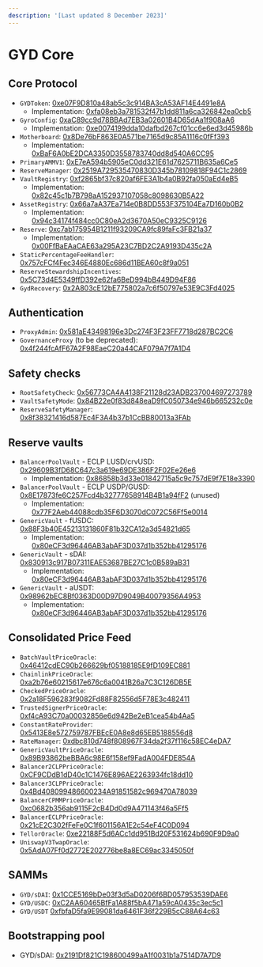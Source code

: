 ```yaml
---
description: '[Last updated 8 December 2023]'
---
```


# GYD Core

## Core Protocol

* `GYDToken`: [0xe07F9D810a48ab5c3c914BA3cA53AF14E4491e8A](https://etherscan.io/address/0xe07F9D810a48ab5c3c914BA3cA53AF14E4491e8A)
  * Implementation: [0xfa08eb3a781532f47b1dd811a6ca326842ea0cb5](https://etherscan.io/address/0xfa08eb3a781532f47b1dd811a6ca326842ea0cb5)
* `GyroConfig`: [0xaC89cc9d78BBAd7EB3a02601B4D65dAa1f908aA6](https://etherscan.io/address/0xaC89cc9d78BBAd7EB3a02601B4D65dAa1f908aA6)
  * Implementation: [0xe0074199dda10dafbd267cf01cc6e6ed3d45986b](https://etherscan.io/address/0xe0074199dda10dafbd267cf01cc6e6ed3d45986b)
* `Motherboard`: [0x8De76bF863E0A571be7165d9c85A1116c0fFf393](https://etherscan.io/address/0x8De76bF863E0A571be7165d9c85A1116c0fFf393)
  * Implementation: [0xBaF6A0bE2DCA3350D3558783740dd8d540A6CC95](https://etherscan.io/address/0xBaF6A0bE2DCA3350D3558783740dd8d540A6CC95)
* `PrimaryAMMV1`: [0xE7eA594b5905eC0dd321E61d7625711B635a6Ce5](https://etherscan.io/address/0xE7eA594b5905eC0dd321E61d7625711B635a6Ce5)
* `ReserveManager`: [0x2519A729535470830D345b78109818F94C1c2869](https://etherscan.io/address/0x2519A729535470830D345b78109818F94C1c2869)
* `VaultRegistry`: [0xf2865bf37c820af6FE3A1b4a0B92fa050aEd4eB5](https://etherscan.io/address/0xf2865bf37c820af6FE3A1b4a0B92fa050aEd4eB5)
  * Implementation: [0x82c45c1b7B798aA152937107058c8098630B5A22](https://etherscan.io/address/0x82c45c1b7B798aA152937107058c8098630B5A22)
* `AssetRegistry`: [0x66a7aA37Ea714e0B8DD553F375104Ea7D160b0B2](https://etherscan.io/address/0x66a7aA37Ea714e0B8DD553F375104Ea7D160b0B2)
  * Implementation: [0x94c34174f484cc0C80eA2d3670A50eC9325C9126](https://etherscan.io/address/0x94c34174f484cc0C80eA2d3670A50eC9325C9126)
* `Reserve`: [0xc7ab175954B1211f93209CA9fc89faFc3FB21a37](https://etherscan.io/address/0xc7ab175954B1211f93209CA9fc89faFc3FB21a37)
  * Implementation: [0x00FfBaEAaCAE63a295A23C7BD2C2A9193D435c2A](https://etherscan.io/address/0x00FfBaEAaCAE63a295A23C7BD2C2A9193D435c2A)
* `StaticPercentageFeeHandler`: [0x757cFCf4Fec346E4880Ec686d11BEA60c8f9a051](https://etherscan.io/address/0x757cFCf4Fec346E4880Ec686d11BEA60c8f9a051)
* `ReserveStewardshipIncentives`: [0x5C73d4E5349ffD392e62fa6BeD994bB449D94F86](https://etherscan.io/address/0x5C73d4E5349ffD392e62fa6BeD994bB449D94F86)
* `GydRecovery`: [0x2A803cE12bE775802a7c6f50797e53E9C3Fd4025](https://etherscan.io/address/0x2A803cE12bE775802a7c6f50797e53E9C3Fd4025)

## Authentication

* `ProxyAdmin`: [0x581aE43498196e3Dc274F3F23FF7718d287BC2C6](https://etherscan.io/address/0x581aE43498196e3Dc274F3F23FF7718d287BC2C6)
* `GovernanceProxy` (to be deprecated): [0x4f244fcAfF67A2F98EaeC20a44CAF079A7f7A1D4](https://etherscan.io/address/0x4f244fcAfF67A2F98EaeC20a44CAF079A7f7A1D4)

## Safety checks

* `RootSafetyCheck`: [0x56773CA4A4138F21128d23ADB237004697273789](https://etherscan.io/address/0x56773CA4A4138F21128d23ADB237004697273789)
* `VaultSafetyMode`: [0x84B22e0f83d848eaD9fC050734e946b665232c0e](https://etherscan.io/address/0x84B22e0f83d848eaD9fC050734e946b665232c0e)
* `ReserveSafetyManager`: [0x8f38321416d587Ec4F3A4b37b1CcBB80013a3FAb](https://etherscan.io/address/0x8f38321416d587Ec4F3A4b37b1CcBB80013a3FAb)

## Reserve vaults

* `BalancerPoolVault` - ECLP LUSD/crvUSD: [0x29609B3fD68C647c3a619e69DE386F2F02Ee26e6](https://etherscan.io/address/0x29609B3fD68C647c3a619e69DE386F2F02Ee26e6)
  * Implementation: [0x86858b3d33e01842715a5c9c757dE9f7E18e3390](https://etherscan.io/address/0x86858b3d33e01842715a5c9c757dE9f7E18e3390)
* `BalancerPoolVault` - ECLP USDP/GUSD: [0x8E17873fe6C257Fcd4b32777658914B4B1a94fF2](https://etherscan.io/address/0x8E17873fe6C257Fcd4b32777658914B4B1a94fF2) (unused)
  * Implementation: [0x77F2Aeb44088cdb35F6D3070dC072C56Ff5e0014](https://etherscan.io/address/0x77F2Aeb44088cdb35F6D3070dC072C56Ff5e0014)
* `GenericVault` - fUSDC: [0x88F3b40E45213131860F81b32CA12a3d54821d65](https://etherscan.io/address/0x88F3b40E45213131860F81b32CA12a3d54821d65)
  * Implementation: [0x80eCF3d96446AB3abAF3D037d1b352bb41295176](https://etherscan.io/address/0x80eCF3d96446AB3abAF3D037d1b352bb41295176)
* `GenericVault` - sDAI: [0x830913c917B07311EAE53687BE27C1c0B589aB31](https://etherscan.io/address/0x830913c917B07311EAE53687BE27C1c0B589aB31)
  * Implementation: [0x80eCF3d96446AB3abAF3D037d1b352bb41295176](https://etherscan.io/address/0x80eCF3d96446AB3abAF3D037d1b352bb41295176)
* `GenericVault` - aUSDT: [0x98962bEC8Bf0363D00D97D9049B40079356A4953](https://etherscan.io/address/0x98962bEC8Bf0363D00D97D9049B40079356A4953)
  * Implementation: [0x80eCF3d96446AB3abAF3D037d1b352bb41295176](https://etherscan.io/address/0x80eCF3d96446AB3abAF3D037d1b352bb41295176)

## Consolidated Price Feed

* `BatchVaultPriceOracle`: [0x46412cdEC90b266629bf05188185E9fD109EC881](https://etherscan.io/address/0x46412cdEC90b266629bf05188185E9fD109EC881)
* `ChainlinkPriceOracle`: [0xa2b76e60215617e676c6a0041B26a7C3C126DB5E](https://etherscan.io/address/0xa2b76e60215617e676c6a0041B26a7C3C126DB5E)
* `CheckedPriceOracle`: [0x2a18F596283f9082Fd88F82556d5F78E3c482411](https://etherscan.io/address/0x2a18F596283f9082Fd88F82556d5F78E3c482411)
* `TrustedSignerPriceOracle`: [0xf4cA93C70a00032856e6d942Be2eB1cea54b4Aa5](https://etherscan.io/address/0xf4cA93C70a00032856e6d942Be2eB1cea54b4Aa5)
* `ConstantRateProvider`: [0x5413E8e572759787FBEcE0A8e8d65EB5188556d8](https://etherscan.io/address/0x5413E8e572759787FBEcE0A8e8d65EB5188556d8)
* `RateManager`: [0xdbc810d748f808967F34da2f37f116c58EC4eDA7](https://etherscan.io/address/0xdbc810d748f808967F34da2f37f116c58EC4eDA7)
* `GenericVaultPriceOracle`: [0x89B93862beBBA6c98E6f158ef9FadA004FDE854A](https://etherscan.io/address/0x89B93862beBBA6c98E6f158ef9FadA004FDE854A)
* `Balancer2CLPPriceOracle`: [0xCF9CDdB1dD40c1C1476E896AE2263934fc18dd10](https://etherscan.io/address/0xCF9CDdB1dD40c1C1476E896AE2263934fc18dd10)
* `Balancer3CLPPriceOracle`: [0x4Bd408099486600234A91851582c969470A78039](https://etherscan.io/address/0x4Bd408099486600234A91851582c969470A78039)
* `BalancerCPMMPriceOracle`: [0xc0682b356ab9115F2cB4Dd0d9A471143f46a5Ff5](https://etherscan.io/address/0xc0682b356ab9115F2cB4Dd0d9A471143f46a5Ff5)
* `BalancerECLPPriceOracle`: [0x21cE2C302fFeFe0C1f601156A1E2c54eF4C0D094](https://etherscan.io/address/0x21cE2C302fFeFe0C1f601156A1E2c54eF4C0D094)
* `TellorOracle`: [0xe22188F5d6ACc1dd951Bd20F531624b690F9D9a0](https://etherscan.io/address/0xe22188F5d6ACc1dd951Bd20F531624b690F9D9a0)
* `UniswapV3TwapOracle`: [0x5AdA07Ff0d2772E202776be8a8EC69ac3345050f](https://etherscan.io/address/0x5AdA07Ff0d2772E202776be8a8EC69ac3345050f)

## SAMMs

* `GYD/sDAI`: [0x1CCE5169bDe03f3d5aD0206f6BD057953539DAE6](https://etherscan.io/address/0x1CCE5169bDe03f3d5aD0206f6BD057953539DAE6)
* `GYD/USDC`: [0xC2AA60465BfFa1A88f5bA471a59cA0435c3ec5c1](https://etherscan.io/address/0xC2AA60465BfFa1A88f5bA471a59cA0435c3ec5c1)
* `GYD/USDT` [0xfbfaD5fa9E99081da6461F36f229B5cC88A64c63](https://etherscan.io/address/0xfbfaD5fa9E99081da6461F36f229B5cC88A64c63)

## Bootstrapping pool



* GYD/sDAI: [0x2191Df821C198600499aA1f0031b1a7514D7A7D9](https://etherscan.io/address/0x2191df821c198600499aa1f0031b1a7514d7a7d9)
